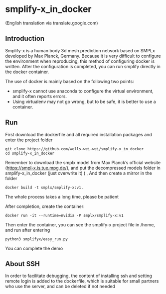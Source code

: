 # smplify-x_in_docker
(English translation via translate.google.com)

## Introduction
Smplify-x is a human body 3d mesh prediction network based on SMPLx developed by Max Planck, Germany. Because it is very difficult to configure the environment when reproducing, this method of configuring docker is written. After the configuration is completed, you can run smplify directly in the docker container.

The use of docker is mainly based on the following two points:
* smplify-x cannot use anaconda to configure the virtual environment, and it often reports errors.
* Using virtualenv may not go wrong, but to be safe, it is better to use a container.


## Run
First download the dockerfile and all required installation packages and enter the project folder
```Shell
git clone https://github.com/wells-wei-wei/smplify-x_in_docker
cd smplify-x_in_docker
```
Remember to download the smplx model from Max Planck’s official website (https://smpl-x.is.tue.mpg.de/), and put the decompressed models folder in smplify-x_in_docker (just overwrite it) )
, And then create a mirror in the folder
```Shell
docker build -t smplx/smplify-x:v1.
```
The whole process takes a long time, please be patient

After completion, create the container:
```Shell
docker run -it --runtime=nvidia -P smplx/smplify-x:v1
```
Then enter the container, you can see the smplify-x project file in /home, and run after entering
```
python3 smplifyx/easy_run.py
```
You can complete the demo

## About SSH
In order to facilitate debugging, the content of installing ssh and setting remote login is added to the dockerfile, which is suitable for small partners who use the server, and can be deleted if not needed
